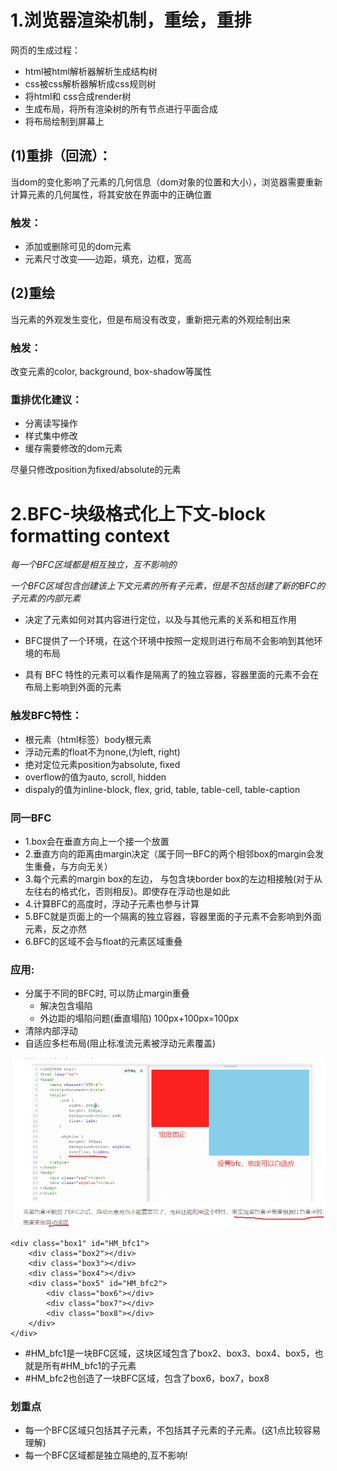 # 1.浏览器渲染机制，重绘，重排
网页的生成过程：
- html被html解析器解析生成结构树
- css被css解析器解析成css规则树
- 将html和 css合成render树
- 生成布局，将所有渲染树的所有节点进行平面合成
- 将布局绘制到屏幕上

## (1)重排（回流）：
当dom的变化影响了元素的几何信息（dom对象的位置和大小），浏览器需要重新计算元素的几何属性，将其安放在界面中的正确位置

### 触发：
- 添加或删除可见的dom元素
- 元素尺寸改变——边距，填充，边框，宽高

## (2)重绘
当元素的外观发生变化，但是布局没有改变，重新把元素的外观绘制出来

### 触发：
改变元素的color, background, box-shadow等属性

### 重排优化建议：
- 分离读写操作
- 样式集中修改
- 缓存需要修改的dom元素

尽量只修改position为fixed/absolute的元素

# 2.BFC-块级格式化上下文-block formatting context
_每一个BFC区域都是相互独立，互不影响的_

_一个BFC区域包含创建该上下文元素的所有子元素，但是不包括创建了新的BFC的子元素的内部元素_

- 决定了元素如何对其内容进行定位，以及与其他元素的关系和相互作用

- BFC提供了一个环境，在这个环境中按照一定规则进行布局不会影响到其他环境的布局

- 具有 BFC 特性的元素可以看作是隔离了的独立容器，容器里面的元素不会在布局上影响到外面的元素

### 触发BFC特性：
- 根元素（html标签）body根元素
- 浮动元素的float不为none,(为left, right)
- 绝对定位元素position为absolute, fixed
- overflow的值为auto, scroll, hidden
- dispaly的值为inline-block, flex, grid, table, table-cell, table-caption

### 同一BFC
- 1.box会在垂直方向上一个接一个放置
- 2.垂直方向的距离由margin决定（属于同一BFC的两个相邻box的margin会发生重叠，与方向无关）
- 3.每个元素的margin box的左边， 与包含块border box的左边相接触(对于从左往右的格式化，否则相反)。即使存在浮动也是如此
- 4.计算BFC的高度时，浮动子元素也参与计算
- 5.BFC就是页面上的一个隔离的独立容器，容器里面的子元素不会影响到外面元素，反之亦然
- 6.BFC的区域不会与float的元素区域重叠

### 应用:

- 分属于不同的BFC时, 可以防止margin重叠
  - 解决包含塌陷
  - 外边距的塌陷问题(垂直塌陷) 100px+100px=100px
- 清除内部浮动
- 自适应多栏布局(阻止标准流元素被浮动元素覆盖)

![avatar](../images/bfc.png)

```
<div class="box1" id="HM_bfc1">
    <div class="box2"></div>
    <div class="box3"></div>
    <div class="box4"></div>
    <div class="box5" id="HM_bfc2">
        <div class="box6"></div>
        <div class="box7"></div>
        <div class="box8"></div>
    </div>
</div>
```
- #HM_bfc1是一块BFC区域，这块区域包含了box2、box3、box4、box5，也就是所有#HM_bfc1的子元素
- #HM_bfc2也创造了一块BFC区域，包含了box6，box7，box8
### 划重点
- 每一个BFC区域只包括其子元素，不包括其子元素的子元素。(这1点比较容易理解)
- 每一个BFC区域都是独立隔绝的,互不影响!